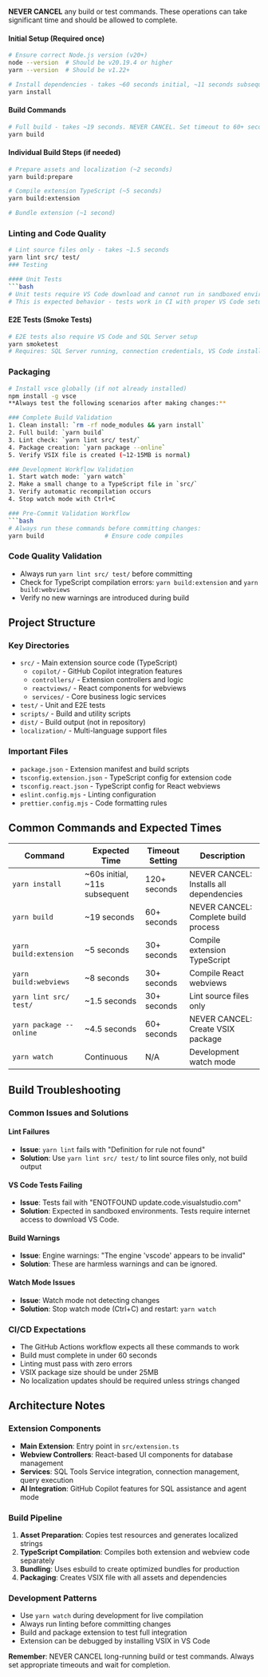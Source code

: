**NEVER CANCEL** any build or test commands. These operations can take significant time and should be allowed to complete.

#### Initial Setup (Required once)

```bash
# Ensure correct Node.js version (v20+)
node --version  # Should be v20.19.4 or higher
yarn --version  # Should be v1.22+

# Install dependencies - takes ~60 seconds initial, ~11 seconds subsequent. NEVER CANCEL. Set timeout to 120+ seconds.
yarn install
```

#### Build Commands

```bash
# Full build - takes ~19 seconds. NEVER CANCEL. Set timeout to 60+ seconds.
yarn build
```

#### Individual Build Steps (if needed)

```bash
# Prepare assets and localization (~2 seconds)
yarn build:prepare

# Compile extension TypeScript (~5 seconds)
yarn build:extension

# Bundle extension (~1 second)
```

### Linting and Code Quality

````bash
# Lint source files only - takes ~1.5 seconds
yarn lint src/ test/
### Testing

#### Unit Tests
```bash
# Unit tests require VS Code download and cannot run in sandboxed environments
# This is expected behavior - tests work in CI with proper VS Code setup
````

#### E2E Tests (Smoke Tests)

```bash
# E2E tests also require VS Code and SQL Server setup
yarn smoketest
# Requires: SQL Server running, connection credentials, VS Code installation
```

### Packaging

````bash
# Install vsce globally (if not already installed)
npm install -g vsce
**Always test the following scenarios after making changes:**

### Complete Build Validation
1. Clean install: `rm -rf node_modules && yarn install`
2. Full build: `yarn build`
3. Lint check: `yarn lint src/ test/`
4. Package creation: `yarn package --online`
5. Verify VSIX file is created (~12-15MB is normal)

### Development Workflow Validation
1. Start watch mode: `yarn watch`
2. Make a small change to a TypeScript file in `src/`
3. Verify automatic recompilation occurs
4. Stop watch mode with Ctrl+C

### Pre-Commit Validation Workflow
```bash
# Always run these commands before committing changes:
yarn build                 # Ensure code compiles
````

### Code Quality Validation

-   Always run `yarn lint src/ test/` before committing
-   Check for TypeScript compilation errors: `yarn build:extension` and `yarn build:webviews`
-   Verify no new warnings are introduced during build

## Project Structure

### Key Directories

-   `src/` - Main extension source code (TypeScript)
    -   `copilot/` - GitHub Copilot integration features
    -   `controllers/` - Extension controllers and logic
    -   `reactviews/` - React components for webviews
    -   `services/` - Core business logic services
-   `test/` - Unit and E2E tests
-   `scripts/` - Build and utility scripts
-   `dist/` - Build output (not in repository)
-   `localization/` - Multi-language support files

### Important Files

-   `package.json` - Extension manifest and build scripts
-   `tsconfig.extension.json` - TypeScript config for extension code
-   `tsconfig.react.json` - TypeScript config for React webviews
-   `eslint.config.mjs` - Linting configuration
-   `prettier.config.mjs` - Code formatting rules

## Common Commands and Expected Times

| Command                 | Expected Time                 | Timeout Setting | Description                             |
| ----------------------- | ----------------------------- | --------------- | --------------------------------------- |
| `yarn install`          | ~60s initial, ~11s subsequent | 120+ seconds    | NEVER CANCEL: Installs all dependencies |
| `yarn build`            | ~19 seconds                   | 60+ seconds     | NEVER CANCEL: Complete build process    |
| `yarn build:extension`  | ~5 seconds                    | 30+ seconds     | Compile extension TypeScript            |
| `yarn build:webviews`   | ~8 seconds                    | 30+ seconds     | Compile React webviews                  |
| `yarn lint src/ test/`  | ~1.5 seconds                  | 30+ seconds     | Lint source files only                  |
| `yarn package --online` | ~4.5 seconds                  | 60+ seconds     | NEVER CANCEL: Create VSIX package       |
| `yarn watch`            | Continuous                    | N/A             | Development watch mode                  |

## Build Troubleshooting

### Common Issues and Solutions

#### Lint Failures

-   **Issue**: `yarn lint` fails with "Definition for rule not found"
-   **Solution**: Use `yarn lint src/ test/` to lint source files only, not build output

#### VS Code Tests Failing

-   **Issue**: Tests fail with "ENOTFOUND update.code.visualstudio.com"
-   **Solution**: Expected in sandboxed environments. Tests require internet access to download VS Code.

#### Build Warnings

-   **Issue**: Engine warnings: "The engine 'vscode' appears to be invalid"
-   **Solution**: These are harmless warnings and can be ignored.

#### Watch Mode Issues

-   **Issue**: Watch mode not detecting changes
-   **Solution**: Stop watch mode (Ctrl+C) and restart: `yarn watch`

### CI/CD Expectations

-   The GitHub Actions workflow expects all these commands to work
-   Build must complete in under 60 seconds
-   Linting must pass with zero errors
-   VSIX package size should be under 25MB
-   No localization updates should be required unless strings changed

## Architecture Notes

### Extension Components

-   **Main Extension**: Entry point in `src/extension.ts`
-   **Webview Controllers**: React-based UI components for database management
-   **Services**: SQL Tools Service integration, connection management, query execution
-   **AI Integration**: GitHub Copilot features for SQL assistance and agent mode

### Build Pipeline

1. **Asset Preparation**: Copies test resources and generates localized strings
2. **TypeScript Compilation**: Compiles both extension and webview code separately
3. **Bundling**: Uses esbuild to create optimized bundles for production
4. **Packaging**: Creates VSIX file with all assets and dependencies

### Development Patterns

-   Use `yarn watch` during development for live compilation
-   Always run linting before committing changes
-   Build and package extension to test full integration
-   Extension can be debugged by installing VSIX in VS Code

**Remember**: NEVER CANCEL long-running build or test commands. Always set appropriate timeouts and wait for completion.
